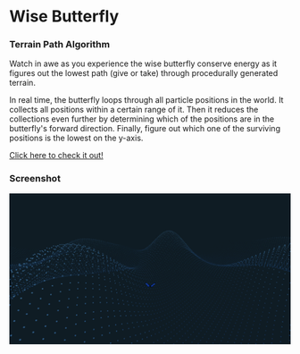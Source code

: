 # Wise Butterfly
### Terrain Path Algorithm

Watch in awe as you experience the wise butterfly conserve energy as it figures out the lowest path (give or take) through procedurally generated terrain.

In real time, the butterfly loops through all particle positions in the world.
It collects all positions within a certain range of it.
Then it reduces the collections even further by determining which of the positions are in the butterfly's forward direction.
Finally, figure out which one of the surviving positions is the lowest on the y-axis.

<a href="https://hydeit.co/wise-butterfly/" target="_blank">Click here to check it out!</a>

### Screenshot

![alt text](https://github.com/jessehhydee/wise-butterfly/blob/main/assets/screenshot.png?raw=true)
